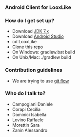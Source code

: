 ### Android Client for LooxLike ###


### How do I get set up? ###

* Download [JDK 7.x](http://www.oracle.com/technetwork/java/javase/downloads/jdk7-downloads-1880260.html)
* Download [Android Studio](https://developer.android.com/sdk/index.html)
* cd LooxLike
* Clone this repo
* On Windows: gradlew.bat build
* On Unix/Mac: ./gradlew build

### Contribution guidelines ###

* We are trying to use [git flow](http://nvie.com/posts/a-successful-git-branching-model/)

### Who do I talk to? ###

* Campogiani Daniele
* Corapi Cecilia
* Dominici Isabella
* Lovino Raffaele
* Morettin Sara
* Zanin Alessandro